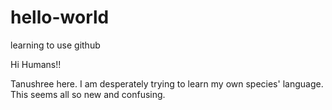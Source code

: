 # hello-world
learning to use github

Hi Humans!!

Tanushree here. I am desperately trying to learn my own species' language. This seems all so new and confusing.
